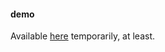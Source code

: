 #### demo

Available [here](https://www.wingedleopard.net/disable_button/mwe.php) temporarily, at least.

